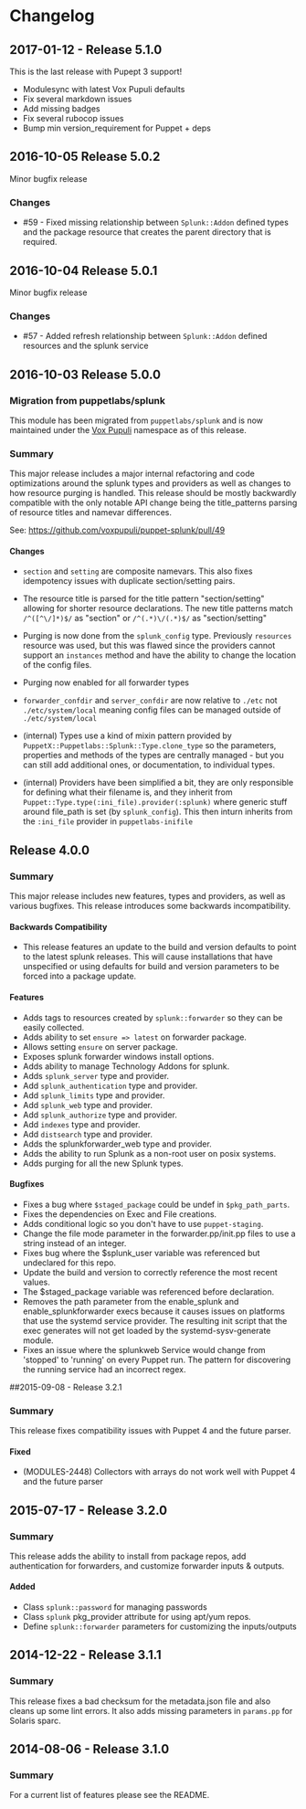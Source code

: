 # Changelog

## 2017-01-12 - Release 5.1.0

This is the last release with Pupept 3 support!
* Modulesync with latest Vox Pupuli defaults
* Fix several markdown issues
* Add missing badges
* Fix several rubocop issues
* Bump min version_requirement for Puppet + deps

## 2016-10-05 Release 5.0.2

Minor bugfix release

### Changes

- #59 - Fixed missing relationship between `Splunk::Addon` defined types and the package resource that creates the parent directory that is required.


## 2016-10-04 Release 5.0.1

Minor bugfix release

### Changes

- #57 - Added refresh relationship between `Splunk::Addon` defined resources and the splunk service


## 2016-10-03 Release 5.0.0

### Migration from puppetlabs/splunk

This module has been migrated from `puppetlabs/splunk` and is now maintained under the [Vox Pupuli](https://voxpupuli.org) namespace as of this release.

### Summary

This major release includes a major internal refactoring and code optimizations around the splunk types and providers as well as changes to how resource purging is handled.  This release should be mostly backwardly compatible with the only notable API change being the title_patterns parsing of resource titles and namevar differences.

See: https://github.com/voxpupuli/puppet-splunk/pull/49

#### Changes

- `section` and `setting` are composite namevars.  This also fixes idempotency issues with duplicate section/setting pairs.
- The resource title is parsed for the title pattern "section/setting" allowing for shorter resource declarations. The new title patterns match `/^([^\/]*)$/` as "section" or `/^(.*)\/(.*)$/` as "section/setting"
- Purging is now done from the `splunk_config` type.  Previously `resources` resource was used, but this was flawed since the providers cannot support an `instances` method and have the ability to change the location of the config files.
- Purging now enabled for all forwarder types
- `forwarder_confdir` and `server_confdir` are now relative to `./etc` not `./etc/system/local` meaning config files can be managed outside of `./etc/system/local`

- (internal) Types use a kind of mixin pattern provided by `PuppetX::Puppetlabs::Splunk::Type.clone_type` so the parameters, properties and methods of the types are centrally managed - but you can still add additional ones, or documentation, to individual types.
- (internal) Providers have been simplified a bit, they are only responsible for defining what their filename is, and they inherit from `Puppet::Type.type(:ini_file).provider(:splunk)` where generic stuff around file_path is set (by `splunk_config`).  This then inturn inherits from the `:ini_file` provider in `puppetlabs-inifile`



## Release 4.0.0
### Summary
This major release includes new features, types and providers, as well as various bugfixes. This release introduces some backwards incompatibility.

#### Backwards Compatibility
- This release features an update to the build and version defaults to point to the latest splunk releases. This will cause installations that have unspecified or using defaults for build and version parameters to be forced into a package update.

#### Features
- Adds tags to resources created by `splunk::forwarder` so they can be easily collected.
- Adds ability to set `ensure => latest` on forwarder package.
- Allows setting `ensure` on server package.
- Exposes splunk forwarder windows install options.
- Adds ability to manage Technology Addons for splunk.
- Adds `splunk_server` type and provider.
- Add `splunk_authentication` type and provider.
- Add `splunk_limits` type and provider.
- Add `splunk_web` type and provider.
- Add `splunk_authorize` type and provider.
- Add `indexes` type and provider.
- Add `distsearch` type and provider.
- Adds the splunkforwarder_web type and provider.
- Adds the ability to run Splunk as a non-root user on posix systems.
- Adds purging for all the new Splunk types.

#### Bugfixes
- Fixes a bug where `$staged_package` could be undef in `$pkg_path_parts`.
- Fixes the dependencies on Exec and File creations.
- Adds conditional logic so you don't have to use `puppet-staging`.
- Change the file mode parameter in the forwarder.pp/init.pp files to
  use a string instead of an integer.
- Fixes bug where the $splunk_user variable was referenced but undeclared for this repo.
- Update the build and version to correctly reference the most recent values.
- The $staged_package variable was referenced before declaration.
- Removes the path parameter from the enable_splunk and enable_splunkforwarder execs because it causes issues on platforms that use the systemd service provider. The resulting init script that the exec generates will not get loaded by the systemd-sysv-generate module.
- Fixes an issue where the splunkweb Service would change from 'stopped' to 'running' on every Puppet run. The pattern for discovering the running service had an incorrect regex.

##2015-09-08 - Release 3.2.1
### Summary
This release fixes compatibility issues with Puppet 4 and the future parser.

#### Fixed
- (MODULES-2448) Collectors with arrays do not work well with Puppet 4 and the future parser

## 2015-07-17 - Release 3.2.0
### Summary
This release adds the ability to install from package repos, add authentication for forwarders, and customize forwarder inputs & outputs.

#### Added
- Class `splunk::password` for managing passwords
- Class `splunk` pkg\_provider attribute for using apt/yum repos.
- Define `splunk::forwarder` parameters for customizing the inputs/outputs

## 2014-12-22 - Release 3.1.1
### Summary

This release fixes a bad checksum for the metadata.json file and also cleans up some lint errors. It also adds missing parameters in `params.pp` for Solaris sparc.

## 2014-08-06 - Release 3.1.0
### Summary

For a current list of features please see the README.
